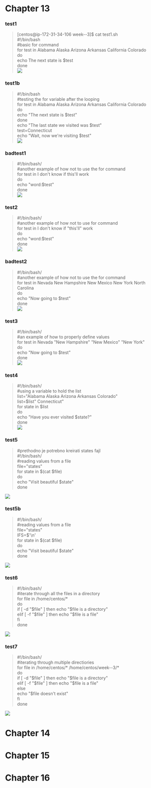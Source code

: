 # Chapter 13  
### test1  
> [centos@ip-172-31-34-106 week--3]$ cat test1.sh   
> #!/bin/bash  
> #basic for command  
> for test in Alabama Alaska Arizona Arkansas California Colorado  
> do  
> echo The next state is $test  
> done  
![](https://github.com/NenadSormaz/nenad-sormaz-devops-mentorship/blob/week-3-branch/week-3/screenshots/test1.png?raw=true)  

### test1b
> #!/bin/bash  
> #testing the for variable after the looping  
> for test in Alabama Alaska Arizona Arkansas California Colorado  
> do  
> echo "The next state is $test"  
> done  
> echo "The last state we visited was $test"  
> test=Connecticut  
> echo "Wait, now we're visiting $test"  
![](https://github.com/NenadSormaz/nenad-sormaz-devops-mentorship/blob/week-3-branch/week-3/screenshots/test1b.png?raw=true)  

### badtest1
> #!/bin/bash/  
> #another example of how not to use the for command  
> for test in I don't know if this'll work  
> do  
> echo "word:$test"  
> done  
![](https://github.com/NenadSormaz/nenad-sormaz-devops-mentorship/blob/week-3-branch/week-3/screenshots/badtest1.png?raw=true)  

### test2
> #!/bin/bash/  
> #another example of how not to use for command  
> for test in I don\'t know if "this'll" work  
> do  
> echo "word:$test"  
> done  
![](https://github.com/NenadSormaz/nenad-sormaz-devops-mentorship/blob/week-3-branch/week-3/screenshots/test2.png?raw=true)  

### badtest2
> #!/bin/bash/  
> #another example of how not to use the for command  
> for test in Nevada New Hampshire New Mexico New York North Carolina  
> do  
> echo "Now going to $test"  
> done  
![](https://github.com/NenadSormaz/nenad-sormaz-devops-mentorship/blob/week-3-branch/week-3/screenshots/badtest2.png?raw=true)  

### test3
> #!/bin/bash/  
> #an example of how to properly define values  
> for test in Nevada "New Hampshire" "New Mexico" "New York"  
> do  
> echo "Now going to $test"  
> done  
![](https://github.com/NenadSormaz/nenad-sormaz-devops-mentorship/blob/week-3-branch/week-3/screenshots/test3.png?raw=true)  

### test4
> #!/bin/bash/  
> #using a variable to hold the list  
> list="Alabama Alaska Arizona Arkansas Colorado"  
> list=$list" Connecticut"  
> for state in $list  
> do  
> echo "Have you ever visited $state?"  
> done  
![](https://github.com/NenadSormaz/nenad-sormaz-devops-mentorship/blob/week-3-branch/week-3/screenshots/test4.png?raw=true)  

### test5
> #prethodno je potrebno kreirati states fajl  
> #!/bin/bash/  
> #reading values from a file  
> file="states"  
> for state in $(cat $file)  
> do  
> echo "Visit beautiful $state"  
> done  

![](https://github.com/NenadSormaz/nenad-sormaz-devops-mentorship/blob/week-3-branch/week-3/screenshots/test5.png?raw=true)  

### test5b
> #!/bin/bash/  
> #reading values from a file  
> file="states"  
> IFS=$'\n'  
> for state in $(cat $file)  
> do  
> echo "Visit beautiful $state"  
> done  

![](https://github.com/NenadSormaz/nenad-sormaz-devops-mentorship/blob/week-3-branch/week-3/screenshots/test5b.png?raw=true)  

### test6
> #!/bin/bash/  
> #iterate through all the files in a directory  
> for file in /home/centos/*  
> do  
> if [ -d "$file" ]  
> then  
> echo "$file is a directory"  
> elif [ -f "$file" ]  
> then  
> echo "$file is a file"  
> fi  
> done  

![](https://github.com/NenadSormaz/nenad-sormaz-devops-mentorship/blob/week-3-branch/week-3/screenshots/test6.png?raw=true)  

### test7  
> #!/bin/bash/  
> #iterating through multiple directiories  
> for file in /home/centos/* /home/centos/week--3/*  
> do  
> if [ -d "$file" ]  
> then  
> echo "$file is a directory"  
> elif [ -f "$file" ]  
> then  
> echo "$file is a file"  
> else  
> echo "$file doesn't exist"  
> fi  
> done  

![](https://github.com/NenadSormaz/nenad-sormaz-devops-mentorship/blob/week-3-branch/week-3/screenshots/test7.png?raw=true)  

### 










# Chapter 14  

# Chapter 15  

# Chapter 16  